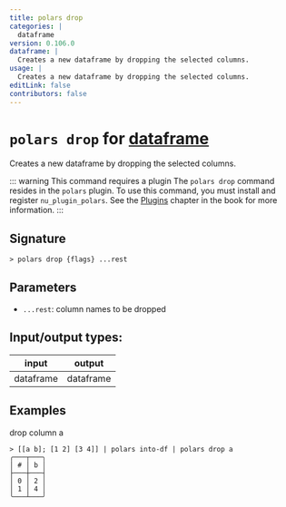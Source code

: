 ```yaml
---
title: polars drop
categories: |
  dataframe
version: 0.106.0
dataframe: |
  Creates a new dataframe by dropping the selected columns.
usage: |
  Creates a new dataframe by dropping the selected columns.
editLink: false
contributors: false
---
```

<!-- This file is automatically generated. Please edit the command in https://github.com/nushell/nushell instead. -->

# `polars drop` for [dataframe](/commands/categories/dataframe.md)

<div class='command-title'>Creates a new dataframe by dropping the selected columns.</div>

::: warning This command requires a plugin
The `polars drop` command resides in the `polars` plugin.
To use this command, you must install and register `nu_plugin_polars`.
See the [Plugins](/book/plugins.html) chapter in the book for more information.
:::


## Signature

```> polars drop {flags} ...rest```

## Parameters

 -  `...rest`: column names to be dropped


## Input/output types:

| input     | output    |
| --------- | --------- |
| dataframe | dataframe |
## Examples

drop column a
```nu
> [[a b]; [1 2] [3 4]] | polars into-df | polars drop a
╭───┬───╮
│ # │ b │
├───┼───┤
│ 0 │ 2 │
│ 1 │ 4 │
╰───┴───╯

```
